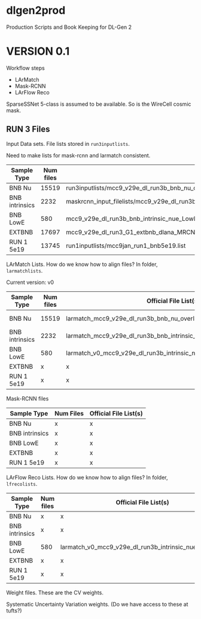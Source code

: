 # dlgen2prod

Production Scripts and Book Keeping for DL-Gen 2


# VERSION 0.1

Workflow steps

* LArMatch
* Mask-RCNN
* LArFlow Reco

SparseSSNet 5-class is assumed to be available. So is the WireCell cosmic mask.

## RUN 3 Files

Input Data sets. File lists stored in `run3inputlists`.

Need to make lists for mask-rcnn and larmatch consistent.

| Sample Type    | Num files | Official File List(s) |
| -----------    | --------- | --------------------- |
| BNB Nu         | 15519     | run3inputlists/mcc9_v29e_dl_run3b_bnb_nu_overlay_nocrtremerge.list |
| BNB intrinsics | 2232      | maskrcnn_input_filelists/mcc9_v29e_dl_run3b_bnb_intrinsic_nue_overlay_nocrtremerge_MRCNN_INPUTS_LIST.txt |
| BNB LowE       | 580       | mcc9_v29e_dl_run3b_bnb_intrinsic_nue_LowE_forlarmatch.list  |
| EXTBNB         | 17697     | mcc9_v29e_dl_run3_G1_extbnb_dlana_MRCNN_INPUTS_LIST.txt |
| RUN 1 5e19     | 13745     | run1inputlists/mcc9jan_run1_bnb5e19.list |

LArMatch Lists. How do we know how to align files? In folder, `larmatchlists`.

Current version: v0

| Sample Type    | Num files | Official File List(s) | Size |
| -----------    | --------- | --------------------- | ---- |
| BNB Nu         | 15519     | larmatch_mcc9_v29e_dl_run3b_bnb_nu_overlay_nocrtremerge.list | 2.4 TB  |
| BNB intrinsics | 2232 | larmatch_mcc9_v29e_dl_run3b_bnb_intrinsic_nue_overlay_nocrtremerge.list | 323 GB |
| BNB LowE       | 580 | larmatch_v0_mcc9_v29e_dl_run3b_intrinsic_nue_LowE.list | 110 GB |
| EXTBNB         | x | x |
| RUN 1 5e19     | x | x |

Mask-RCNN files

| Sample Type | Num Files | Official File List(s) |
| ----------- | --------- | ----------- |
| BNB Nu      |   x       | x            |
| BNB intrinsics | x | x |
| BNB LowE | x | x |
| EXTBNB | x | x |
| RUN 1 5e19 | x | x |

LArFlow Reco Lists. How do we know how to align files? In folder, `lfrecolists`.

| Sample Type    | Num files | Official File List(s) |
| -----------    | --------- | ----------- |
| BNB Nu         |   x       | x           |
| BNB intrinsics | x | x |
| BNB LowE       | 580 | larmatch_v0_mcc9_v29e_dl_run3b_intrinsic_nue_LowE.list |
| EXTBNB         | x | x |
| RUN 1 5e19     | x | x |

Weight files. These are the CV weights.

Systematic Uncertainty Variation weights. (Do we have access to these at tufts?)



